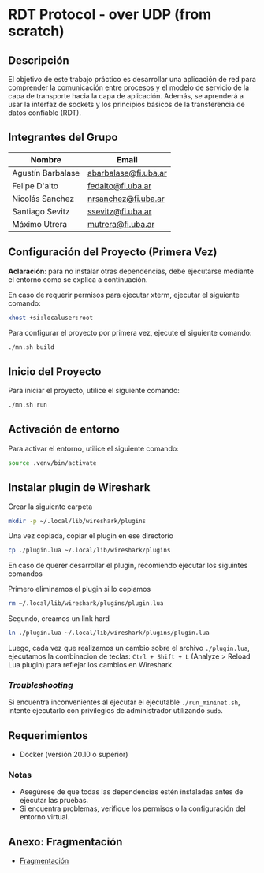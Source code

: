# RDT Protocol - over UDP (from scratch)

## Descripción
El objetivo de este trabajo práctico es desarrollar una aplicación de red para comprender la comunicación entre procesos y el modelo de servicio de la capa de transporte hacia la capa de aplicación. Además, se aprenderá a usar la interfaz de sockets y los principios básicos de la transferencia de datos confiable (RDT).

## Integrantes del Grupo

| Nombre            | Email                 |
|-------------------|-----------------------|
| Agustín Barbalase | abarbalase@fi.uba.ar  |
| Felipe D'alto     | fedalto@fi.uba.ar     |
| Nicolás Sanchez   | nrsanchez@fi.uba.ar   |
| Santiago Sevitz   | ssevitz@fi.uba.ar     |
| Máximo Utrera     |  mutrera@fi.uba.ar     |

## Configuración del Proyecto (Primera Vez)

**Aclaración**: para no instalar otras dependencias, debe ejecutarse mediante el entorno como se explica a continuación.

En caso de requerir permisos para ejecutar xterm, ejecutar el siguiente comando:

```bash
xhost +si:localuser:root
```

Para configurar el proyecto por primera vez, ejecute el siguiente comando:
```bash
./mn.sh build
```

## Inicio del Proyecto

Para iniciar el proyecto, utilice el siguiente comando:
```bash
./mn.sh run
```

## Activación de entorno

Para activar el entorno, utilice el siguiente comando:

```bash
source .venv/bin/activate
```

## Instalar plugin de Wireshark

Crear la siguiente carpeta

```bash
mkdir -p ~/.local/lib/wireshark/plugins
```

Una vez copiada, copiar el plugin en ese directorio

```bash
cp ./plugin.lua ~/.local/lib/wireshark/plugins
```

En caso de querer desarrollar el plugin, recomiendo ejecutar los siguintes comandos

Primero eliminamos el plugin si lo copiamos

```bash
rm ~/.local/lib/wireshark/plugins/plugin.lua
```

Segundo, creamos un link hard

```bash
ln ./plugin.lua ~/.local/lib/wireshark/plugins/plugin.lua
```

Luego, cada vez que realizamos un cambio sobre el archivo `./plugin.lua`, ejecutamos
la combinacion de teclas: `Ctrl + Shift + L` (Analyze > Reload Lua plugin) para reflejar
los cambios en Wireshark.

### _Troubleshooting_
Si encuentra inconvenientes al ejecutar el ejecutable `./run_mininet.sh`, intente ejecutarlo con privilegios de administrador utilizando `sudo`.

## Requerimientos
- Docker (versión 20.10 o superior)

### Notas
- Asegúrese de que todas las dependencias estén instaladas antes de ejecutar las pruebas.
- Si encuentra problemas, verifique los permisos o la configuración del entorno virtual.


## Anexo: Fragmentación

- [Fragmentación](./docs/fragmentation.md)
